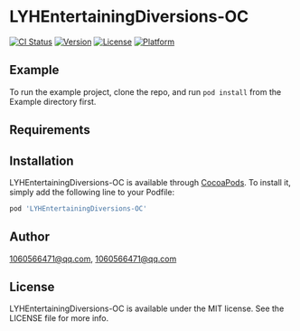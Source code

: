 # LYHEntertainingDiversions-OC

[![CI Status](https://img.shields.io/travis/1060566471@qq.com/LYHEntertainingDiversions-OC.svg?style=flat)](https://travis-ci.org/1060566471@qq.com/LYHEntertainingDiversions-OC)
[![Version](https://img.shields.io/cocoapods/v/LYHEntertainingDiversions-OC.svg?style=flat)](https://cocoapods.org/pods/LYHEntertainingDiversions-OC)
[![License](https://img.shields.io/cocoapods/l/LYHEntertainingDiversions-OC.svg?style=flat)](https://cocoapods.org/pods/LYHEntertainingDiversions-OC)
[![Platform](https://img.shields.io/cocoapods/p/LYHEntertainingDiversions-OC.svg?style=flat)](https://cocoapods.org/pods/LYHEntertainingDiversions-OC)

## Example

To run the example project, clone the repo, and run `pod install` from the Example directory first.

## Requirements

## Installation

LYHEntertainingDiversions-OC is available through [CocoaPods](https://cocoapods.org). To install
it, simply add the following line to your Podfile:

```ruby
pod 'LYHEntertainingDiversions-OC'
```

## Author

1060566471@qq.com, 1060566471@qq.com

## License

LYHEntertainingDiversions-OC is available under the MIT license. See the LICENSE file for more info.
